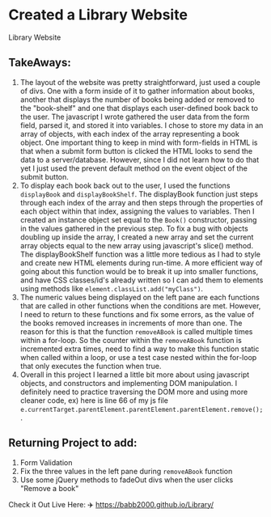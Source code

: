 # Created a Library Website
Library Website

TakeAways:
---
1. The layout of the website was pretty straightforward, just used a couple of divs. One with a form inside of it to gather information about books, another that displays the number of books being added or removed to the "book-shelf" and one that displays each user-defined book back to the user.
The javascript I wrote gathered the user data from the form field, parsed it, and stored it into variables. I chose to store my data in an array of objects, with each index of the array representing a book object. One important thing to keep in mind with form-fields in HTML is that when a submit form button is clicked the HTML looks to send the data to a server/database. However, since I did not learn how to do that yet I just used the prevent default method on the event object of the submit button.
2. To display each book back out to the user, I used the functions `displayBook` and `displayBookShelf`. The displayBook function just steps through each index of the array and then steps through the properties of each object within that index, assigning the values to variables. Then I created an instance object set equal to the `Book()` constructor, passing in the values gathered in the previous step. To fix a bug with objects doubling up inside the array, I created a new array and set the current array objects equal to the new array using javascript's slice() method. The displayBookShelf function was a little more tedious as I had to style and create new HTML elements during run-time. A more efficient way of going about this function would be to break it up into smaller functions, and have CSS classes/id's already written so I can add them to elements using methods like `element.classList.add("myClass")`. 
3. The numeric values being displayed on the left pane are each functions that are called in other functions when the conditions are met. However, I need to return to these functions and fix some errors, as the value of the books removed increases in increments of more than one. The reason for this is that the function `removeABook` is called multiple times within a for-loop. So the counter within the `removeABook` function is incremented extra times, need to find a way to make this function static when called within a loop, or use a test case nested within the for-loop that only executes the function when true.
4. Overall in this project I learned a little bit more about using javascript objects, and constructors and implementing DOM manipulation. I definitely need to practice traversing the DOM more and using more cleaner code, ex) here is line 66 of my js file `e.currentTarget.parentElement.parentElement.parentElement.remove();`.


## Returning Project to add:
1. Form Validation
2. Fix the three values in the left pane during `removeABook` function 
3. Use some jQuery methods to fadeOut divs when the user clicks "Remove a book"

Check it Out Live Here: :airplane: https://babb2000.github.io/Library/
